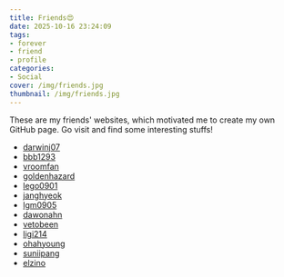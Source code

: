 ```yaml
---
title: Friends😍
date: 2025-10-16 23:24:09
tags:
- forever
- friend
- profile
categories:
- Social
cover: /img/friends.jpg
thumbnail: /img/friends.jpg
---
```


These are my friends' websites, which motivated me to create my own GitHub page.
Go visit and find some interesting stuffs!

* [darwinj07](https://darwin-jung-portfolio.vercel.app/)
* [bbb1293](https://bbb1293.github.io/)
* [vroomfan](https://vroomfan.netlify.app/)
* [goldenhazard](https://goldenhazard.github.io)
* [lego0901](https://lego0901.tistory.com/)
* [janghyeok](https://janghyeok.vercel.app/)
* [lgm0905](https://lgm0905.github.io/resume/)
* [dawonahn](https://dawonahn.github.io/)
* [vetobeen](https://vetobeen.tistory.com/)
* [ligi214](https://ligi214.github.io/)
* [ohahyoung](https://ohahyoung.github.io/)
* [suniipang](https://suniipang.github.io/)
* [elzino](https://elzino.github.io/)
